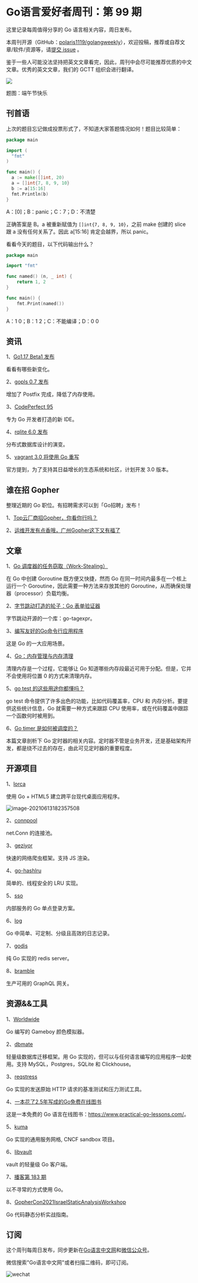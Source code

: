 # Go语言爱好者周刊：第 99 期

这里记录每周值得分享的 Go 语言相关内容，周日发布。

本周刊开源（GitHub：[polaris1119/golangweekly](https://github.com/polaris1119/golangweekly)），欢迎投稿，推荐或自荐文章/软件/资源等，请[提交 issue](https://github.com/polaris1119/golangweekly/issues) 。

鉴于一些人可能没法坚持把英文文章看完，因此，周刊中会尽可能推荐优质的中文文章。优秀的英文文章，我们的 GCTT 组织会进行翻译。

![](imgs/issue099/cover.png)

题图：端午节快乐

## 刊首语

上次的题目忘记做成投票形式了，不知道大家答题情况如何！题目比较简单：

```go
package main

import (
  "fmt"
)

func main() {
  a := make([]int, 20)
  a = []int{7, 8, 9, 10}
  b := a[15:16]
  fmt.Println(b)
}
```

A：[0]；B：panic；C：7；D：不清楚

正确答案是 B。a 被重新赋值为 `[]int{7, 8, 9, 10}`，之前 make 创建的 slice 跟 a 没有任何关系了。因此 a[15:16] 肯定会越界，所以 panic。

看看今天的题目，以下代码输出什么？

```go
package main

import "fmt"

func named() (n, _ int) {
	return 1, 2
}

func main() {
	fmt.Print(named())
}
```

A：1 0；B：1 2；C：不能编译；D：0 0

## 资讯

1、[Go1.17 Beta1 发布](https://mp.weixin.qq.com/s/2UeuFECPBoxh2nUDxohVNg)

看看有哪些新变化。

2、[gopls 0.7 发布](https://github.com/golang/tools/releases/tag/gopls/v0.7.0)

增加了 Postfix 完成，降低了内存使用。

3、[CodePerfect 95](https://codeperfect95.com/)

专为 Go 开发者打造的新 IDE。

4、[rqlite 6.0 发布](https://www.philipotoole.com/rqlite-6-0-0-building-for-the-future/)

分布式数据库设计的演变。

5、[vagrant 3.0 将使用 Go 重写](https://www.hashicorp.com/blog/toward-vagrant-3-0)

官方提到，为了支持其日益增长的生态系统和社区，计划开发 3.0 版本。

## 谁在招 Gopher

整理近期的 Go 职位。有招聘需求可以到「Go招聘」发布！ 

1、[Top云厂商招Gopher，你看你行吗？](https://mp.weixin.qq.com/s/GE05WZBz2SqlwswUhZaJ-Q)

2、[运维开发有点香哦，广州Gopher这下又有福了](https://mp.weixin.qq.com/s/g737LlDDxsEnQDTd6wgy5Q)

## 文章

1、[Go 调度器的任务窃取（Work-Stealing）](https://mp.weixin.qq.com/s/trBAi976eaaTDcSzpAqPkQ)

在 Go 中创建 Goroutine 既方便又快捷，然而 Go 在同一时间内最多在一个核上运行一个 Goroutine，因此需要一种方法来存放其他的 Goroutine，从而确保处理器（processor）负载均衡。

2、[字节跳动打造的轮子：Go 表单验证器](https://mp.weixin.qq.com/s/Oc90iCYyZGj5uDKhj8eGWw)

字节跳动开源的一个库：go-tagexpr。

3、[编写友好的Go命令行应用程序](https://mp.weixin.qq.com/s/qOhdWkIG5lZG6hV7QHIsaQ)

这是 Go 的一大应用场景。

4、[Go：内存管理与内存清理](https://mp.weixin.qq.com/s/gTk2UcVCv4a0xuP44oqZhg)

清理内存是一个过程，它能够让 Go 知道哪些内存段最近可用于分配。但是，它并不会使用将位置 0 的方式来清理内存。

5、[go test 的这些用途你都懂吗？](https://mp.weixin.qq.com/s/rt737Zdt30sYw9Fk-5n71A)

go test 命令提供了许多出色的功能，比如代码覆盖率，CPU 和 内存分析。要提供这些统计信息，Go 就需要一种方式来跟踪 CPU 使用率，或在代码覆盖中跟踪一个函数何时被用到。

6、[Go timer 是如何被调度的？](https://mp.weixin.qq.com/s/iseiQ20eIUR9i02fy1tFhg)

本篇文章剖析下 Go 定时器的相关内容。定时器不管是业务开发，还是基础架构开发，都是绕不过去的存在，由此可见定时器的重要程度。

## 开源项目

1、[lorca](https://github.com/zserge/lorca)

使用 Go + HTML5 建立跨平台现代桌面应用程序。

![image-20210613182357508](/Users/xuxinhua/opensource/golang/golangweekly/docs/imgs/issue099/lorca.png)

2、[connpool](https://github.com/buraksezer/connpool)

net.Conn 的连接池。

3、[geziyor](https://github.com/geziyor/geziyor)

快速的网络爬虫框架。支持 JS 渲染。

4、[go-hashlru](https://github.com/saurabh0719/go-hashlru)

简单的、线程安全的 LRU 实现。

5、[sso](https://github.com/buzzfeed/sso)

内部服务的 Go 单点登录方案。

6、[log](https://github.com/ermanimer/log)

Go 中简单、可定制、分级且高效的日志记录。

7、[godis](https://github.com/HDT3213/godis)

纯 Go 实现的 redis server。

8、[bramble](https://github.com/movio/bramble)

生产可用的 GraphQL 网关。

## 资源&&工具

1、[Worldwide](https://github.com/pokemium/Worldwide)

Go 编写的 Gameboy 颜色模拟器。

2、[dbmate](https://github.com/amacneil/dbmate)

轻量级数据库迁移框架。用 Go 实现的，但可以与任何语言编写的应用程序一起使用。支持 MySQL，Postgres，SQLite 和 Clickhouse。

3、[reqstress](https://github.com/utkusen/reqstress)

Go 实现的发送原始 HTTP 请求的基准测试和压力测试工具。

4、[一本花了2.5年写成的Go免费在线图书](https://mp.weixin.qq.com/s/Z97eT7FrqeJhygQwKvJaIw)

这是一本免费的 Go 语言在线图书：<https://www.practical-go-lessons.com/>。

5、[kuma](https://github.com/kumahq/kuma)

Go 实现的通用服务网格, CNCF sandbox 项目。

6、[libvault](https://github.com/canidam/libvault)

vault 的轻量级 Go 客户端。

7、[播客第 183 期](https://changelog.com/gotime/183)

以不寻常的方式使用 Go。

8、[GopherCon2021IsraelStaticAnalysisWorkshop](https://github.com/amit-davidson/GopherCon2021IsraelStaticAnalysisWorkshop)

Go 代码静态分析实战指南。

## 订阅

这个周刊每周日发布，同步更新在[Go语言中文网](https://studygolang.com/go/weekly)和[微信公众号](https://weixin.sogou.com/weixin?query=Go%E8%AF%AD%E8%A8%80%E4%B8%AD%E6%96%87%E7%BD%91)。

微信搜索"Go语言中文网"或者扫描二维码，即可订阅。

![wechat](imgs/wechat.png)
